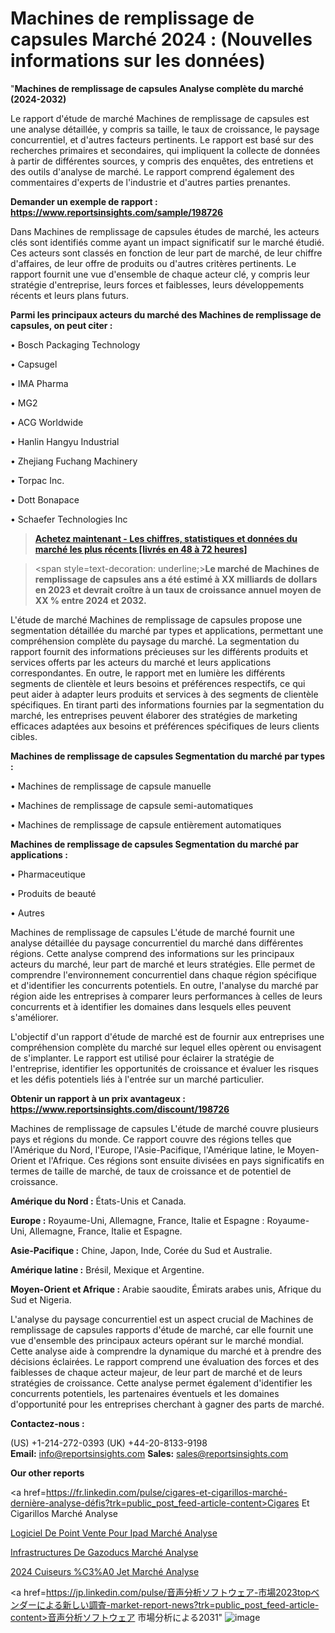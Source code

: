 # Machines de remplissage de capsules Marché 2024 : (Nouvelles informations sur les données)

"<strong>Machines de remplissage de capsules Analyse complète du marché (2024-2032)</strong>

Le rapport d'étude de marché Machines de remplissage de capsules est une analyse détaillée, y compris sa taille, le taux de croissance, le paysage concurrentiel, et d'autres facteurs pertinents. Le rapport est basé sur des recherches primaires et secondaires, qui impliquent la collecte de données à partir de différentes sources, y compris des enquêtes, des entretiens et des outils d'analyse de marché. Le rapport comprend également des commentaires d'experts de l'industrie et d'autres parties prenantes.

<strong>Demander un exemple de rapport : </strong><strong><a href=https://www.reportsinsights.com/sample/198726>https://www.reportsinsights.com/sample/198726</a></strong>

Dans Machines de remplissage de capsules études de marché, les acteurs clés sont identifiés comme ayant un impact significatif sur le marché étudié. Ces acteurs sont classés en fonction de leur part de marché, de leur chiffre d'affaires, de leur offre de produits ou d'autres critères pertinents. Le rapport fournit une vue d'ensemble de chaque acteur clé, y compris leur stratégie d'entreprise, leurs forces et faiblesses, leurs développements récents et leurs plans futurs.

<strong>Parmi les principaux acteurs du marché des Machines de remplissage de capsules, on peut citer :</strong>

• Bosch Packaging Technology

• Capsugel

• IMA Pharma

• MG2

• ACG Worldwide

• Hanlin Hangyu Industrial

• Zhejiang Fuchang Machinery

• Torpac Inc.

• Dott Bonapace

• Schaefer Technologies Inc

<blockquote><a href=https://reportsinsights.com/buynow/198726><span style=text-decoration: underline;><strong>Achetez maintenant - Les chiffres, statistiques et données du marché les plus récents [livrés en 48 à 72 heures]</strong></span></a></blockquote>
<blockquote>
<div class=group w-full text-gray-800 dark:text-gray-100 border-b border-black/10 dark:border-gray-900/50 bg-gray-50 dark:bg-[#444654]>
<div class=flex p-4 gap-4 text-base md:gap-6 md:max-w-2xl lg:max-w-xl xl:max-w-3xl md:py-6 lg:px-0 m-auto>
<div class=relative flex flex-col w-[calc(100%-50px)] gap-1 md:gap-3 lg:w-[calc(100%-115px)]>
<div class=flex flex-grow flex-col gap-3>
<div class=min-h-[20px] flex flex-col items-start gap-4 whitespace-pre-wrap break-words>
<div class=result-streaming markdown prose w-full break-words dark:prose-invert light>

<span style=text-decoration: underline;><strong>Le marché de Machines de remplissage de capsules ans a été estimé à XX milliards de dollars en 2023 et devrait croître à un taux de croissance annuel moyen de XX % entre 2024 et 2032.</strong></span>

</div>
</div>
</div>
</div>
</div>
</div></blockquote>
L'étude de marché Machines de remplissage de capsules propose une segmentation détaillée du marché par types et applications, permettant une compréhension complète du paysage du marché. La segmentation du rapport fournit des informations précieuses sur les différents produits et services offerts par les acteurs du marché et leurs applications correspondantes. En outre, le rapport met en lumière les différents segments de clientèle et leurs besoins et préférences respectifs, ce qui peut aider à adapter leurs produits et services à des segments de clientèle spécifiques. En tirant parti des informations fournies par la segmentation du marché, les entreprises peuvent élaborer des stratégies de marketing efficaces adaptées aux besoins et préférences spécifiques de leurs clients cibles.

<strong>Machines de remplissage de capsules Segmentation du marché par types :</strong>

• Machines de remplissage de capsule manuelle

• Machines de remplissage de capsule semi-automatiques

• Machines de remplissage de capsule entièrement automatiques

<strong>Machines de remplissage de capsules Segmentation du marché par applications :</strong>

• Pharmaceutique

• Produits de beauté

• Autres

Machines de remplissage de capsules L'étude de marché fournit une analyse détaillée du paysage concurrentiel du marché dans différentes régions. Cette analyse comprend des informations sur les principaux acteurs du marché, leur part de marché et leurs stratégies. Elle permet de comprendre l'environnement concurrentiel dans chaque région spécifique et d'identifier les concurrents potentiels. En outre, l'analyse du marché par région aide les entreprises à comparer leurs performances à celles de leurs concurrents et à identifier les domaines dans lesquels elles peuvent s'améliorer.

L'objectif d'un rapport d'étude de marché est de fournir aux entreprises une compréhension complète du marché sur lequel elles opèrent ou envisagent de s'implanter. Le rapport est utilisé pour éclairer la stratégie de l'entreprise, identifier les opportunités de croissance et évaluer les risques et les défis potentiels liés à l'entrée sur un marché particulier.

<strong>Obtenir un rapport à un prix avantageux : <a href=https://www.reportsinsights.com/discount/198726>https://www.reportsinsights.com/discount/198726</a></strong>

Machines de remplissage de capsules L'étude de marché couvre plusieurs pays et régions du monde. Ce rapport couvre des régions telles que l'Amérique du Nord, l'Europe, l'Asie-Pacifique, l'Amérique latine, le Moyen-Orient et l'Afrique. Ces régions sont ensuite divisées en pays significatifs en termes de taille de marché, de taux de croissance et de potentiel de croissance.

<strong>Amérique du Nord :</strong> États-Unis et Canada.

<strong>Europe :</strong> Royaume-Uni, Allemagne, France, Italie et Espagne : Royaume-Uni, Allemagne, France, Italie et Espagne.

<strong>Asie-Pacifique :</strong> Chine, Japon, Inde, Corée du Sud et Australie.

<strong>Amérique latine :</strong> Brésil, Mexique et Argentine.

<strong>Moyen-Orient et Afrique :</strong> Arabie saoudite, Émirats arabes unis, Afrique du Sud et Nigeria.

L'analyse du paysage concurrentiel est un aspect crucial de Machines de remplissage de capsules rapports d'étude de marché, car elle fournit une vue d'ensemble des principaux acteurs opérant sur le marché mondial. Cette analyse aide à comprendre la dynamique du marché et à prendre des décisions éclairées. Le rapport comprend une évaluation des forces et des faiblesses de chaque acteur majeur, de leur part de marché et de leurs stratégies de croissance. Cette analyse permet également d'identifier les concurrents potentiels, les partenaires éventuels et les domaines d'opportunité pour les entreprises cherchant à gagner des parts de marché.

<strong>Contactez-nous :</strong>

(US) +1-214-272-0393
(UK) +44-20-8133-9198
<strong>Email:</strong> <a>info@reportsinsights.com</a>
<strong>Sales:</strong> <a>sales@reportsinsights.com</a>

<strong>Our other reports</strong>

<a href=https://fr.linkedin.com/pulse/cigares-et-cigarillos-marché-dernière-analyse-défis?trk=public_post_feed-article-content>Cigares Et Cigarillos Marché Analyse</a>

<a href=https://www.linkedin.com/pulse/logiciel-de-point-vente-pour-ipad-march%C3%A9-rapport-kjlmf/>Logiciel De Point Vente Pour Ipad Marché Analyse</a>

<a href=https://www.linkedin.com/pulse/infrastructures-de-gazoducs-march%C3%A9-rapport-vcxpf/>Infrastructures De Gazoducs Marché Analyse</a>

<a href=https://www.linkedin.com/pulse/2024-cuiseurs-%C3%A0-jet-march%C3%A9-segmentation-tendances-2gszc/>2024 Cuiseurs %C3%A0 Jet Marché Analyse</a>

<a href=https://jp.linkedin.com/pulse/音声分析ソフトウェア-市場2023topベンダーによる新しい調査-market-report-news?trk=public_post_feed-article-content>音声分析ソフトウェア 市場分析による2031</a>"
![image](https://github.com/daminid12/RImarketTech/assets/158430485/92068ed8-5d57-4c46-a05a-074db824c5c3)
